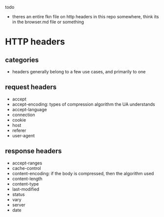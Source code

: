 todo

- theres an entire fkn file on http headers in this repo somewhere, think its in the browser.md file or something

# HTTP headers

## categories

- headers generally belong to a few use cases, and primarily to one

## request headers

- accept
- accept-encoding: types of compression algorithm the UA understands
- accept-language
- connection
- cookie
- host
- referer
- user-agent

## response headers

- accept-ranges
- cache-control
- content-encoding: if the body is compressed, then the algorithm used
- content-length
- content-type
- last-modified
- status
- vary
- server
- date
